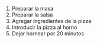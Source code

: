 1. Preparar la masa
2. Preparar la salsa
3. Agregar ingredientes de la pizza
4. Introducir la pizza al horno
5. Dejar hornear por 20 minutos
